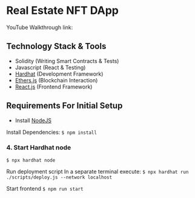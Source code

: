 # Real Estate NFT DApp

YouTube Walkthrough link:

## Technology Stack & Tools

- Solidity (Writing Smart Contracts & Tests)
- Javascript (React & Testing)
- [Hardhat](https://hardhat.org/) (Development Framework)
- [Ethers.js](https://docs.ethers.io/v5/) (Blockchain Interaction)
- [React.js](https://reactjs.org/) (Frontend Framework)

## Requirements For Initial Setup
- Install [NodeJS](https://nodejs.org/en/)

Install Dependencies:
`$ npm install`

### 4. Start Hardhat node
`$ npx hardhat node`

Run deployment script
In a separate terminal execute:
`$ npx hardhat run ./scripts/deploy.js --network localhost`

Start frontend
`$ npm run start`
